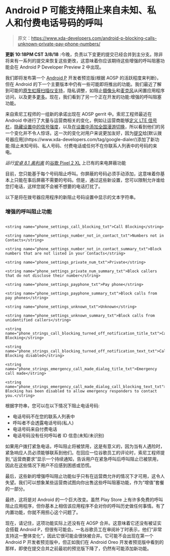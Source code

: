 # Android P 可能支持阻止来自未知、私人和付费电话号码的呼叫

> 原文：<https://www.xda-developers.com/android-p-blocking-calls-unknown-private-pay-phone-numbers/>

**更新 10:18PM CST 3/8/18** :今晚，负责以下变更的提交已经合并到主分支。除非将来有一系列的提交来恢复这些更改，这意味着你应该期待这些增强的呼叫阻塞功能会在 Android P Developer Preview 2 中出现。

我们即将发布第一个 [Android P](https://www.xda-developers.com/tag/android-p/) 开发者预览版(根据 AOSP 的活跃程度来判断)，但在 Android 的下一个主要版本中仍有一些可能即将推出的功能。我们最近了解到可能的[原生虹膜扫描仪支持](https://www.xda-developers.com/iris-scanners-native-support-android-p/)，隐私调整，如阻止[摄像头](https://www.xda-developers.com/android-p-background-apps-camera/)和[麦克风](https://www.xda-developers.com/android-p-audio-recording-limitations-privacy/)从闲置应用程序访问，以及更多[更多](https://www.xda-developers.com/tag/android-p/)。现在，我们看到了另一个正在开发的功能:增强的呼叫阻塞功能。

来自索尼工程师的一组新的承诺出现在 AOSP gerrit 中。索尼工程师最近在 Android 中进行了大量与运营商相关的变化，例如让运营商能够[定义 LTE 信号栏](https://www.xda-developers.com/android-p-carriers-define-lte-signal-bars/)，[隐藏设置中的信号强度](https://www.xda-developers.com/android-p-signal-strength-carriers/)，以及[在设置中添加全国漫游切换](https://www.xda-developers.com/android-p-national-roaming-toggle/)，所以看到他们的另一个变化并不令人惊讶。这一次的变化对用户来说更加友好，因为[提交](https://android-review.googlesource.com/q/topic:%22enhanced_call_blocking_function%22+(status:open%20OR%20status:merged))给[默认拨号器应用](https://www.xda-developers.com/tag/google-dialer/)添加了新功能:阻止未知号码、私人号码、付费电话或任何不在你联系人列表中的号码的来电。

*运行[安卓 8.1 奥利奥](https://www.xda-developers.com/android-8-1-oreo-final-release-imminent/)* 的[谷歌 Pixel 2 XL](https://www.xda-developers.com/tag/google-pixel-2/) 上已有的来电屏蔽功能

目前，您只能基于每个号码阻止呼叫。你屏蔽的号码必须手动添加，这意味着你基本上只能在事后屏蔽不需要的号码。但是，通过这些新设置，您可以限制允许谁给您打电话，这样您就不会被不想要的电话打扰了。

以下是将在拨号器应用程序的新阻止号码设置中显示的文本字符串。

### 增强的呼叫阻止功能

```

<string name="phone_settings_call_blocking_txt">Call Blocking</string>

<string name="phone_settings_number_not_in_contact_txt">Numbers not in Contacts</string>

<string name="phone_settings_number_not_in_contact_summary_txt">Block numbers that are not listed in your Contacts</string>

<string name="phone_settings_private_num_txt">Private</string>

<string name="phone_settings_private_num_summary_txt">Block callers that do not disclose their number</string>

<string name="phone_settings_payphone_txt">Pay phone</string>

<string name="phone_settings_payphone_summary_txt">Block calls from pay phones</string>

<string name="phone_settings_unknown_txt">Unknown</string>

<string name="phone_settings_unknown_summary_txt">Block calls from unidentified callers</string>

<string name="phone_strings_call_blocking_turned_off_notification_title_txt">Call Blocking</string>

<string name="phone_strings_call_blocking_turned_off_notification_text_txt">Call Blocking disabled</string>

<string name="phone_strings_emergency_call_made_dialog_title_txt">Emergency call made</string>

<string name="phone_strings_emergency_call_made_dialog_call_blocking_text_txt">Call Blocking has been disabled to allow emergency responders to contact you.</string> 
```

根据字符串，您可以在以下情况下阻止电话号码:

*   电话号码不在您的联系人列表中
*   呼叫者不会透露电话号码(私人)
*   电话号码来自付费电话
*   电话号码没有任何呼叫者 ID 信息(未知/未识别)

如果用户拨打紧急电话，呼叫阻止将被禁用，这是有意义的，因为当有人遇险时，紧急响应人员必须能够联系到他们。在回应一位谷歌员工的评论时，索尼工程师提到,“运营商要求”显示一个持续通知，告诉用户在紧急呼叫后呼叫阻止已被禁用，因此在这些情况下用户不应感到困惑或恐慌。

最后，这些新的增强呼叫阻止功能似乎只有在运营商允许的情况下才可用，这令人失望。我们可以想象某些运营商试图向你出售这些呼叫阻塞功能，作为“增值”套餐的一部分。

最终，这将是对 Android 的一个巨大改变。虽然 Play Store 上有许多免费的呼叫阻止应用程序，但你基本上相信该应用程序不会对你的呼叫历史做任何事情。有了内置功能，你就不用担心这个问题了。

现在，请记住，这项功能实际上还没有在 AOSP 合并。这意味着它还没有被证实会搭载 Android P，但很有可能会。一名谷歌员工在审阅补丁时表示，他们“非常支持这一整体变化”，因此它很可能会很快被合并。它可能不会出现在第一个 Android P 开发者预览版中，但正如我们在 Android Oreo 开发者预览版中看到的那样，即使在提交合并之前最初的预览版下降了，仍然有可能添加新功能。